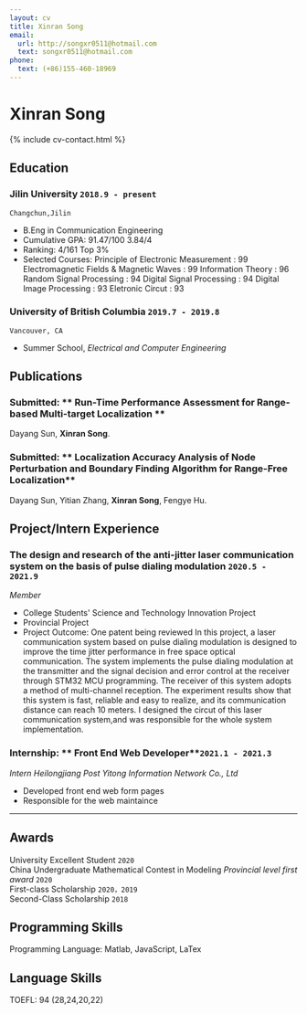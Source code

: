 ```yaml
---
layout: cv
title: Xinran Song
email:
  url: http://songxr0511@hotmail.com
  text: songxr0511@hotmail.com
phone:
  text: (+86)155-460-18969
---
```


# Xinran Song

<!--
include contact information from the front matter
Supported arguments:
    - homepage: url, text
    - phone
    - email
-->

{% include cv-contact.html %}

## Education

### **Jilin University** `2018.9 - present`

```
Changchun,Jilin
```

- B.Eng in Communication Engineering
- Cumulative GPA: 91.47/100    3.84/4
- Ranking: 4/161   Top 3%
- Selected Courses: Principle of Electronic Measurement : 99   Electromagnetic Fields & Magnetic Waves : 99
                    Information Theory : 96   Random Signal Processing : 94    Digital Signal Processing : 94
                    Digital Image Processing : 93     Eletronic Circut : 93


### **University of British Columbia** `2019.7 - 2019.8`

```
Vancouver, CA
```

- Summer School, _Electrical and Computer Engineering_

## Publications

### Submitted: ** Run-Time Performance Assessment for Range-based Multi-target Localization **
Dayang Sun, **Xinran Song**.<br> 


### Submitted: ** Localization Accuracy Analysis of Node Perturbation and Boundary Finding Algorithm for Range-Free Localization**
Dayang Sun, Yitian Zhang, **Xinran Song**, Fengye Hu.<br> 


## Project/Intern Experience

### **The design and research of the anti-jitter laser communication system on the basis of pulse dialing modulation** `2020.5 - 2021.9`

_Member_<br>
- College Students' Science and Technology Innovation Project
- Provincial Project
- Project Outcome:  One patent being reviewed
In this project, a laser communication system based on pulse dialing modulation is designed to improve the time jitter performance in free space optical communication. The system implements the pulse dialing modulation at the transmitter and the signal decision and error control at the receiver through STM32 MCU programming. The receiver of this system adopts a method of multi-channel reception. The experiment results show that this system is fast, reliable and easy to realize, and its communication distance can reach 10 meters.
I designed the circut of this laser communication system,and was responsible for the whole system implementation.

### Internship: ** Front End Web  Developer**`2021.1 - 2021.3`

_Intern_  _Heilongjiang Post Yitong Information Network Co., Ltd_<br> 
- Developed front end web form pages
- Responsible for the web maintaince
---

## Awards
University Excellent Student  `2020`<br>
China Undergraduate Mathematical Contest in Modeling   _Provincial level first award_ `2020` <br>
First-class Scholarship `2020，2019` <br>
Second-Class Scholarship `2018` <br>


## Programming Skills

Programming Language: Matlab, JavaScript, LaTex <br>

## Language Skills

TOEFL: 94 (28,24,20,22)


<!-- ### Footer

Last updated: May 2013 -->
